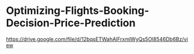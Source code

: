 # Optimizing-Flights-Booking-Decision-Price-Prediction
https://drive.google.com/file/d/12bqsETWahAlFrxmlWyQs5Ol8546Db6Bz/view
